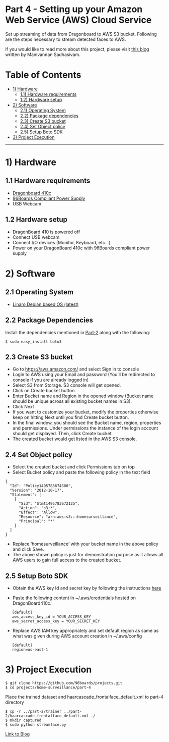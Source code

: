 # Part 4 - Setting up your Amazon Web Service (AWS) Cloud Service

Set up streaming of data from Dragonboard to AWS S3 bucket. Following are the steps necessary
to stream detected faces to AWS.

If you would like to read more about this project, please visit [this blog](http://www.96boards.org/blog/part-4-home-surveillance-project-96boards/) written by Manivannan Sadhasivam.

# Table of Contents

- [1) Hardware](#1-hardware)
   - [1.1) Hardware requirements](#11-hardware-requirements)
   - [1.2) Hardware setup](#12-hardware-setup)
- [2) Software](#2-software)   
   - [2.1) Operating System](#21-operating-system)
   - [2.2) Package dependencies](#22-package-dependencies)
   - [2.3) Create S3 bucket](#23-create-s3-bucket)
   - [2.4) Set Object policy](#24-set-object-policy)
   - [2.5) Setup Boto SDK](#25-setup-boto-sdk)
- [3) Project Execution](#3-project-execution)

***

# 1) Hardware

## 1.1 Hardware requirements

- [Dragonboard 410c](http://www.96boards.org/product/dragonboard410c/)
- [96Boards Compliant Power Supply](http://www.96boards.org/product/power/)
- USB Webcam

## 1.2 Hardware setup

- DragonBoard 410 is powered off
- Connect USB webcam
- Connect I/O devices (Monitor, Keyboard, etc...)
- Power on your DragonBoard 410c with 96Boards compliant power supply

# 2) Software

## 2.1 Operating System

- [Linaro Debian based OS (latest)](https://github.com/96boards/documentation/blob/master/ConsumerEdition/DragonBoard-410c/Downloads/Debian.md)

## 2.2 Package Dependencies
 
Install the dependencies mentioned in [Part-2](../part-2) along with the following:

``` shell
$ sudo easy_install boto3
```
## 2.3 Create S3 bucket
 
- Go to https://aws.amazon.com/ and select Sign in to console 
- Login to AWS using your Email and password (You’ll be redirected to console if you are already logged in)
- Select S3 from Storage. S3 console will get opened.
- Click on Create bucket button
- Enter Bucket name and Region in the opened window (Bucket name should be unique across all existing bucket names in S3). 
- Click Next
- If you want to customize your bucket, modify the properties otherwise keep on hitting Next until you find Create bucket button.
- In the final window, you should see the Bucket name, region, properties and permissions. Under permissions the instance of the login account should get displayed. Then, click Create bucket.
- The created bucket would get listed in the AWS S3 console.
 
## 2.4 Set Object policy
 
- Select the created bucket and click Permissions tab on top
- Select Bucket policy and paste the following policy in the text field

```shell 	
{
  "Id": "Policy1495783674300",
  "Version": "2012-10-17",
  "Statement": [
    {
      "Sid": "Stmt1495783672125",
      "Action": "s3:*",
      "Effect": "Allow",
      "Resource": "arn:aws:s3:::homesurveillance",
      "Principal": "*"
    }
  ]
}
```
- Replace ‘homesurveillance’ with your bucket name in the above policy and click Save.
- The above shown policy is just for demonstration purpose as it allows all AWS users to gain full access to the created bucket.
 
## 2.5 Setup Boto SDK
 
- Obtain the AWS key Id and secret key by following the instructions [here](https://aws.amazon.com/premiumsupport/knowledge-center/create-access-key/)
 
- Paste the following content in ~/.aws/credentials hosted on DragonBoard410c.

 ```shell
	[default]
	aws_access_key_id = YOUR_ACCESS_KEY
	aws_secret_access_key = YOUR_SECRET_KEY
 ```
- Replace AWS IAM key appropriately and set default region as same as what was given during AWS account creation in ~/.aws/config

 ```shell
	[default]
	region=us-east-1
 ```
# 3) Project Execution

``` shell
$ git clone https://github.com/96boards/projects.git
$ cd projects/home-surveillance/part-4
```
Place the trained dataset and haarcascade_frontalface_default.xml to part-4 directory

``` shell
$ cp -r ../part-2/trainer ../part-2/haarcascade_frontalface_default.xml ./
$ mkdir captured
$ sudo python streamface.py
```
[Link to Blog](http://www.96boards.org/blog/part-4-home-surveillance-project-96boards/)
